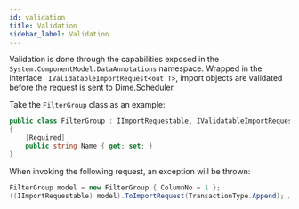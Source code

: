 ```yaml
---
id: validation
title: Validation
sidebar_label: Validation
---
```


Validation is done through the capabilities exposed in the `System.ComponentModel.DataAnnotations` namespace. Wrapped in the interface ` IValidatableImportRequest<out T>`, import objects are validated before the request is sent to Dime.Scheduler.

Take the `FilterGroup` class as an example:

```csharp
public class FilterGroup : IImportRequestable, IValidatableImportRequest<FilterGroup>
{
    [Required]
    public string Name { get; set; }
}
```

When invoking the following request, an exception will be thrown:

```csharp
FilterGroup model = new FilterGroup { ColumnNo = 1 };
((IImportRequestable) model).ToImportRequest(TransactionType.Append); // Will throw exception
```